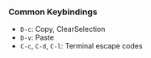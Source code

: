 ### Common Keybindings

* `D-c`: Copy, ClearSelection
* `D-v`: Paste
* `C-c`, `C-d`, `C-l`: Terminal escape codes
